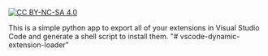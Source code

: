 [![CC BY-NC-SA 4.0][cc-by-nc-sa-shield]][cc-by-nc-sa]

[cc-by-nc-sa]: http://creativecommons.org/licenses/by-nc-sa/4.0/
[cc-by-nc-sa-shield]: https://img.shields.io/badge/License-CC%20BY--NC--SA%204.0-yellow.svg?style=flat-square

This is a simple python app to export all of your extensions in Visual Studio Code and generate a shell script to install them.
"# vscode-dynamic-extension-loader" 
